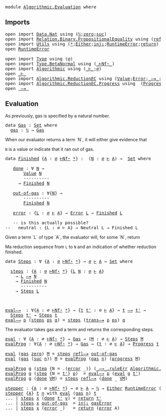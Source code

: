 <pre class="Agda"><a id="5" class="Keyword">module</a> <a id="12" href="Algorithmic.Evaluation.html" class="Module">Algorithmic.Evaluation</a> <a id="35" class="Keyword">where</a>
</pre>
## Imports

<pre class="Agda"><a id="62" class="Keyword">open</a> <a id="67" class="Keyword">import</a> <a id="74" href="Data.Nat.html" class="Module">Data.Nat</a> <a id="83" class="Keyword">using</a> <a id="89" class="Symbol">(</a><a id="90" href="Agda.Builtin.Nat.html#203" class="Datatype">ℕ</a><a id="91" class="Symbol">;</a><a id="92" href="Agda.Builtin.Nat.html#221" class="InductiveConstructor">zero</a><a id="96" class="Symbol">;</a><a id="97" href="Agda.Builtin.Nat.html#234" class="InductiveConstructor">suc</a><a id="100" class="Symbol">)</a>
<a id="102" class="Keyword">open</a> <a id="107" class="Keyword">import</a> <a id="114" href="Relation.Binary.PropositionalEquality.html" class="Module">Relation.Binary.PropositionalEquality</a> <a id="152" class="Keyword">using</a> <a id="158" class="Symbol">(</a><a id="159" href="Agda.Builtin.Equality.html#207" class="InductiveConstructor">refl</a><a id="163" class="Symbol">)</a>
<a id="165" class="Keyword">open</a> <a id="170" class="Keyword">import</a> <a id="177" href="Utils.html" class="Module">Utils</a> <a id="183" class="Keyword">using</a> <a id="189" class="Symbol">(</a><a id="190" href="Utils.html#6787" class="InductiveConstructor">*</a><a id="191" class="Symbol">;</a><a id="192" href="Utils.html#1092" class="Datatype">Either</a><a id="198" class="Symbol">;</a><a id="199" href="Utils.html#1125" class="InductiveConstructor">inj₁</a><a id="203" class="Symbol">;</a><a id="204" href="Utils.html#4328" class="Datatype">RuntimeError</a><a id="216" class="Symbol">;</a><a id="217" href="Utils.html#2879" class="Field">return</a><a id="223" class="Symbol">)</a>
<a id="225" class="Keyword">open</a> <a id="230" href="Utils.html#4328" class="Module">RuntimeError</a>

<a id="244" class="Keyword">open</a> <a id="249" class="Keyword">import</a> <a id="256" href="Type.html" class="Module">Type</a> <a id="261" class="Keyword">using</a> <a id="267" class="Symbol">(</a><a id="268" href="Type.html#534" class="InductiveConstructor">∅</a><a id="269" class="Symbol">)</a>
<a id="271" class="Keyword">open</a> <a id="276" class="Keyword">import</a> <a id="283" href="Type.BetaNormal.html" class="Module">Type.BetaNormal</a> <a id="299" class="Keyword">using</a> <a id="305" class="Symbol">(</a><a id="306" href="Type.BetaNormal.html#1002" class="Datatype Operator">_⊢Nf⋆_</a><a id="312" class="Symbol">)</a>
<a id="314" class="Keyword">open</a> <a id="319" class="Keyword">import</a> <a id="326" href="Algorithmic.html" class="Module">Algorithmic</a> <a id="338" class="Keyword">using</a> <a id="344" class="Symbol">(</a><a id="345" href="Algorithmic.html#5258" class="Datatype Operator">_⊢_</a><a id="348" class="Symbol">;</a><a id="349" href="Algorithmic.html#1628" class="InductiveConstructor">∅</a><a id="350" class="Symbol">)</a>
<a id="352" class="Keyword">open</a> <a id="357" href="Algorithmic.html#5258" class="Module Operator">_⊢_</a>
<a id="361" class="Keyword">open</a> <a id="366" class="Keyword">import</a> <a id="373" href="Algorithmic.ReductionEC.html" class="Module">Algorithmic.ReductionEC</a> <a id="397" class="Keyword">using</a> <a id="403" class="Symbol">(</a><a id="404" href="Algorithmic.ReductionEC.html#2086" class="Datatype">Value</a><a id="409" class="Symbol">;</a><a id="410" href="Algorithmic.ReductionEC.html#5633" class="Datatype">Error</a><a id="415" class="Symbol">;</a><a id="416" href="Algorithmic.ReductionEC.html#10816" class="Datatype Operator">_—↠_</a><a id="420" class="Symbol">;</a><a id="421" href="Algorithmic.ReductionEC.html#10339" class="Datatype Operator">_—→_</a><a id="425" class="Symbol">;</a><a id="426" href="Algorithmic.ReductionEC.html#5713" class="InductiveConstructor">E-error</a><a id="433" class="Symbol">)</a>
<a id="435" class="Keyword">open</a> <a id="440" class="Keyword">import</a> <a id="447" href="Algorithmic.ReductionEC.Progress.html" class="Module">Algorithmic.ReductionEC.Progress</a> <a id="480" class="Keyword">using</a>  <a id="487" class="Symbol">(</a><a id="488" href="Algorithmic.ReductionEC.Progress.html#834" class="Datatype">Progress</a><a id="496" class="Symbol">;</a><a id="497" href="Algorithmic.ReductionEC.Progress.html#956" class="InductiveConstructor">done</a><a id="501" class="Symbol">;</a><a id="502" href="Algorithmic.ReductionEC.Progress.html#2015" class="Function">progress</a><a id="510" class="Symbol">;</a><a id="511" href="Algorithmic.ReductionEC.Progress.html#884" class="InductiveConstructor">step</a><a id="515" class="Symbol">)</a>
<a id="517" class="Keyword">open</a> <a id="522" href="Algorithmic.ReductionEC.html#10816" class="Module Operator">_—↠_</a>
</pre>
## Evaluation

As previously, gas is specified by a natural number.
<pre class="Agda"><a id="604" class="Keyword">data</a> <a id="Gas"></a><a id="609" href="Algorithmic.Evaluation.html#609" class="Datatype">Gas</a> <a id="613" class="Symbol">:</a> <a id="615" href="Agda.Primitive.html#388" class="Primitive">Set</a> <a id="619" class="Keyword">where</a>
  <a id="Gas.gas"></a><a id="627" href="Algorithmic.Evaluation.html#627" class="InductiveConstructor">gas</a> <a id="631" class="Symbol">:</a> <a id="633" href="Agda.Builtin.Nat.html#203" class="Datatype">ℕ</a> <a id="635" class="Symbol">→</a> <a id="637" href="Algorithmic.Evaluation.html#609" class="Datatype">Gas</a>
</pre>When our evaluator returns a term `N`, it will either give evidence that
`N` is a value or indicate that it ran out of gas.
<pre class="Agda"><a id="773" class="Keyword">data</a> <a id="Finished"></a><a id="778" href="Algorithmic.Evaluation.html#778" class="Datatype">Finished</a> <a id="787" class="Symbol">{</a><a id="788" href="Algorithmic.Evaluation.html#788" class="Bound">A</a> <a id="790" class="Symbol">:</a> <a id="792" href="Type.html#534" class="InductiveConstructor">∅</a> <a id="794" href="Type.BetaNormal.html#1002" class="Datatype Operator">⊢Nf⋆</a> <a id="799" href="Utils.html#6787" class="InductiveConstructor">*</a><a id="800" class="Symbol">}</a> <a id="802" class="Symbol">:</a>  <a id="805" class="Symbol">(</a><a id="806" href="Algorithmic.Evaluation.html#806" class="Bound">N</a> <a id="808" class="Symbol">:</a> <a id="810" href="Algorithmic.html#1628" class="InductiveConstructor">∅</a> <a id="812" href="Algorithmic.html#5258" class="Datatype Operator">⊢</a> <a id="814" href="Algorithmic.Evaluation.html#788" class="Bound">A</a><a id="815" class="Symbol">)</a> <a id="817" class="Symbol">→</a>  <a id="820" href="Agda.Primitive.html#388" class="Primitive">Set</a> <a id="824" class="Keyword">where</a>

   <a id="Finished.done"></a><a id="834" href="Algorithmic.Evaluation.html#834" class="InductiveConstructor">done</a> <a id="839" class="Symbol">:</a> <a id="841" class="Symbol">∀</a> <a id="843" href="Algorithmic.Evaluation.html#843" class="Bound">N</a> <a id="845" class="Symbol">→</a> 
       <a id="855" href="Algorithmic.ReductionEC.html#2086" class="Datatype">Value</a> <a id="861" href="Algorithmic.Evaluation.html#843" class="Bound">N</a>
       <a id="870" class="Comment">----------</a>
     <a id="886" class="Symbol">→</a> <a id="888" href="Algorithmic.Evaluation.html#778" class="Datatype">Finished</a> <a id="897" href="Algorithmic.Evaluation.html#843" class="Bound">N</a>

   <a id="Finished.out-of-gas"></a><a id="903" href="Algorithmic.Evaluation.html#903" class="InductiveConstructor">out-of-gas</a> <a id="914" class="Symbol">:</a> <a id="916" class="Symbol">∀{</a><a id="918" href="Algorithmic.Evaluation.html#918" class="Bound">N</a><a id="919" class="Symbol">}</a> <a id="921" class="Symbol">→</a> 
       <a id="931" class="Comment">----------</a>
       <a id="949" href="Algorithmic.Evaluation.html#778" class="Datatype">Finished</a> <a id="958" href="Algorithmic.Evaluation.html#918" class="Bound">N</a>

   <a id="Finished.error"></a><a id="964" href="Algorithmic.Evaluation.html#964" class="InductiveConstructor">error</a> <a id="970" class="Symbol">:</a> <a id="972" class="Symbol">{</a><a id="973" href="Algorithmic.Evaluation.html#973" class="Bound">L</a> <a id="975" class="Symbol">:</a> <a id="977" href="Algorithmic.html#1628" class="InductiveConstructor">∅</a> <a id="979" href="Algorithmic.html#5258" class="Datatype Operator">⊢</a> <a id="981" href="Algorithmic.Evaluation.html#788" class="Bound">A</a><a id="982" class="Symbol">}</a> <a id="984" class="Symbol">→</a> <a id="986" href="Algorithmic.ReductionEC.html#5633" class="Datatype">Error</a> <a id="992" href="Algorithmic.Evaluation.html#973" class="Bound">L</a> <a id="994" class="Symbol">→</a> <a id="996" href="Algorithmic.Evaluation.html#778" class="Datatype">Finished</a> <a id="1005" href="Algorithmic.Evaluation.html#973" class="Bound">L</a>

   <a id="1011" class="Comment">-- is this actually possible?</a>
<a id="1041" class="Comment">--   neutral : {L : ∅ ⊢ A} → Neutral L → Finished L</a>
</pre>Given a term `L` of type `A`, the evaluator will, for some `N`, return
Ma reduction sequence from `L` to `N` and an indication of whether
reduction finished.
<pre class="Agda"><a id="1259" class="Keyword">data</a> <a id="Steps"></a><a id="1264" href="Algorithmic.Evaluation.html#1264" class="Datatype">Steps</a> <a id="1270" class="Symbol">:</a> <a id="1272" class="Symbol">∀</a> <a id="1274" class="Symbol">{</a><a id="1275" href="Algorithmic.Evaluation.html#1275" class="Bound">A</a> <a id="1277" class="Symbol">:</a> <a id="1279" href="Type.html#534" class="InductiveConstructor">∅</a> <a id="1281" href="Type.BetaNormal.html#1002" class="Datatype Operator">⊢Nf⋆</a> <a id="1286" href="Utils.html#6787" class="InductiveConstructor">*</a><a id="1287" class="Symbol">}</a> <a id="1289" class="Symbol">→</a> <a id="1291" href="Algorithmic.html#1628" class="InductiveConstructor">∅</a> <a id="1293" href="Algorithmic.html#5258" class="Datatype Operator">⊢</a> <a id="1295" href="Algorithmic.Evaluation.html#1275" class="Bound">A</a> <a id="1297" class="Symbol">→</a> <a id="1299" href="Agda.Primitive.html#388" class="Primitive">Set</a> <a id="1303" class="Keyword">where</a>

  <a id="Steps.steps"></a><a id="1312" href="Algorithmic.Evaluation.html#1312" class="InductiveConstructor">steps</a> <a id="1318" class="Symbol">:</a> <a id="1320" class="Symbol">{</a><a id="1321" href="Algorithmic.Evaluation.html#1321" class="Bound">A</a> <a id="1323" class="Symbol">:</a> <a id="1325" href="Type.html#534" class="InductiveConstructor">∅</a> <a id="1327" href="Type.BetaNormal.html#1002" class="Datatype Operator">⊢Nf⋆</a> <a id="1332" href="Utils.html#6787" class="InductiveConstructor">*</a><a id="1333" class="Symbol">}</a> <a id="1335" class="Symbol">{</a><a id="1336" href="Algorithmic.Evaluation.html#1336" class="Bound">L</a> <a id="1338" href="Algorithmic.Evaluation.html#1338" class="Bound">N</a> <a id="1340" class="Symbol">:</a> <a id="1342" href="Algorithmic.html#1628" class="InductiveConstructor">∅</a> <a id="1344" href="Algorithmic.html#5258" class="Datatype Operator">⊢</a> <a id="1346" href="Algorithmic.Evaluation.html#1321" class="Bound">A</a><a id="1347" class="Symbol">}</a>
    <a id="1353" class="Symbol">→</a> <a id="1355" href="Algorithmic.Evaluation.html#1336" class="Bound">L</a> <a id="1357" href="Algorithmic.ReductionEC.html#10816" class="Datatype Operator">—↠</a> <a id="1360" href="Algorithmic.Evaluation.html#1338" class="Bound">N</a>
    <a id="1366" class="Symbol">→</a> <a id="1368" href="Algorithmic.Evaluation.html#778" class="Datatype">Finished</a> <a id="1377" href="Algorithmic.Evaluation.html#1338" class="Bound">N</a>
      <a id="1385" class="Comment">----------</a>
    <a id="1400" class="Symbol">→</a> <a id="1402" href="Algorithmic.Evaluation.html#1264" class="Datatype">Steps</a> <a id="1408" href="Algorithmic.Evaluation.html#1336" class="Bound">L</a>


</pre>
<pre class="Agda"><a id="eval—→"></a><a id="1421" href="Algorithmic.Evaluation.html#1421" class="Function">eval—→</a>  <a id="1429" class="Symbol">:</a> <a id="1431" class="Symbol">∀{</a><a id="1433" href="Algorithmic.Evaluation.html#1433" class="Bound">A</a> <a id="1435" class="Symbol">:</a> <a id="1437" class="InductiveConstructor">∅</a> <a id="1439" href="Type.BetaNormal.html#1002" class="Datatype Operator">⊢Nf⋆</a> <a id="1444" href="Utils.html#6787" class="InductiveConstructor">*</a><a id="1445" class="Symbol">}</a> <a id="1447" class="Symbol">→</a> <a id="1449" class="Symbol">{</a><a id="1450" href="Algorithmic.Evaluation.html#1450" class="Bound">t</a> <a id="1452" href="Algorithmic.Evaluation.html#1452" class="Bound">t&#39;</a> <a id="1455" class="Symbol">:</a> <a id="1457" class="InductiveConstructor">∅</a> <a id="1459" href="Algorithmic.html#5258" class="Datatype Operator">⊢</a> <a id="1461" href="Algorithmic.Evaluation.html#1433" class="Bound">A</a><a id="1462" class="Symbol">}</a> <a id="1464" class="Symbol">→</a> <a id="1466" href="Algorithmic.Evaluation.html#1450" class="Bound">t</a> <a id="1468" href="Algorithmic.ReductionEC.html#10339" class="Datatype Operator">—→</a> <a id="1471" href="Algorithmic.Evaluation.html#1452" class="Bound">t&#39;</a> <a id="1474" class="Symbol">→</a>
  <a id="1478" href="Algorithmic.Evaluation.html#1264" class="Datatype">Steps</a> <a id="1484" href="Algorithmic.Evaluation.html#1452" class="Bound">t&#39;</a> <a id="1487" class="Symbol">→</a> <a id="1489" href="Algorithmic.Evaluation.html#1264" class="Datatype">Steps</a> <a id="1495" href="Algorithmic.Evaluation.html#1450" class="Bound">t</a>
<a id="1497" href="Algorithmic.Evaluation.html#1421" class="Function">eval—→</a> <a id="1504" href="Algorithmic.Evaluation.html#1504" class="Bound">p</a> <a id="1506" class="Symbol">(</a><a id="1507" href="Algorithmic.Evaluation.html#1312" class="InductiveConstructor">steps</a> <a id="1513" href="Algorithmic.Evaluation.html#1513" class="Bound">ps</a> <a id="1516" href="Algorithmic.Evaluation.html#1516" class="Bound">q</a><a id="1517" class="Symbol">)</a> <a id="1519" class="Symbol">=</a> <a id="1521" href="Algorithmic.Evaluation.html#1312" class="InductiveConstructor">steps</a> <a id="1527" class="Symbol">(</a><a id="1528" href="Algorithmic.ReductionEC.html#10927" class="InductiveConstructor">trans—↠</a> <a id="1536" href="Algorithmic.Evaluation.html#1504" class="Bound">p</a> <a id="1538" href="Algorithmic.Evaluation.html#1513" class="Bound">ps</a><a id="1540" class="Symbol">)</a> <a id="1542" href="Algorithmic.Evaluation.html#1516" class="Bound">q</a>
</pre>
The evaluator takes gas and a term and returns the corresponding steps.
<pre class="Agda"><a id="eval"></a><a id="1625" href="Algorithmic.Evaluation.html#1625" class="Function">eval</a> <a id="1630" class="Symbol">:</a> <a id="1632" class="Symbol">∀</a> <a id="1634" class="Symbol">{</a><a id="1635" href="Algorithmic.Evaluation.html#1635" class="Bound">A</a> <a id="1637" class="Symbol">:</a> <a id="1639" class="InductiveConstructor">∅</a> <a id="1641" href="Type.BetaNormal.html#1002" class="Datatype Operator">⊢Nf⋆</a> <a id="1646" href="Utils.html#6787" class="InductiveConstructor">*</a><a id="1647" class="Symbol">}</a> <a id="1649" class="Symbol">→</a> <a id="1651" href="Algorithmic.Evaluation.html#609" class="Datatype">Gas</a> <a id="1655" class="Symbol">→</a> <a id="1657" class="Symbol">(</a><a id="1658" href="Algorithmic.Evaluation.html#1658" class="Bound">M</a> <a id="1660" class="Symbol">:</a> <a id="1662" class="InductiveConstructor">∅</a> <a id="1664" href="Algorithmic.html#5258" class="Datatype Operator">⊢</a> <a id="1666" href="Algorithmic.Evaluation.html#1635" class="Bound">A</a><a id="1667" class="Symbol">)</a> <a id="1669" class="Symbol">→</a> <a id="1671" href="Algorithmic.Evaluation.html#1264" class="Datatype">Steps</a> <a id="1677" href="Algorithmic.Evaluation.html#1658" class="Bound">M</a>
<a id="evalProg"></a><a id="1679" href="Algorithmic.Evaluation.html#1679" class="Function">evalProg</a> <a id="1688" class="Symbol">:</a> <a id="1690" class="Symbol">∀{</a><a id="1692" href="Algorithmic.Evaluation.html#1692" class="Bound">A</a> <a id="1694" class="Symbol">:</a> <a id="1696" class="InductiveConstructor">∅</a> <a id="1698" href="Type.BetaNormal.html#1002" class="Datatype Operator">⊢Nf⋆</a> <a id="1703" href="Utils.html#6787" class="InductiveConstructor">*</a><a id="1704" class="Symbol">}</a> <a id="1706" class="Symbol">→</a> <a id="1708" href="Algorithmic.Evaluation.html#609" class="Datatype">Gas</a> <a id="1712" class="Symbol">→</a> <a id="1714" class="Symbol">{</a><a id="1715" href="Algorithmic.Evaluation.html#1715" class="Bound">t</a> <a id="1717" class="Symbol">:</a> <a id="1719" class="InductiveConstructor">∅</a> <a id="1721" href="Algorithmic.html#5258" class="Datatype Operator">⊢</a> <a id="1723" href="Algorithmic.Evaluation.html#1692" class="Bound">A</a><a id="1724" class="Symbol">}</a> <a id="1726" class="Symbol">→</a> <a id="1728" href="Algorithmic.ReductionEC.Progress.html#834" class="Datatype">Progress</a> <a id="1737" href="Algorithmic.Evaluation.html#1715" class="Bound">t</a> <a id="1739" class="Symbol">→</a> <a id="1741" href="Algorithmic.Evaluation.html#1264" class="Datatype">Steps</a> <a id="1747" href="Algorithmic.Evaluation.html#1715" class="Bound">t</a>

<a id="1750" href="Algorithmic.Evaluation.html#1625" class="Function">eval</a> <a id="1755" class="Symbol">(</a><a id="1756" href="Algorithmic.Evaluation.html#627" class="InductiveConstructor">gas</a> <a id="1760" href="Agda.Builtin.Nat.html#221" class="InductiveConstructor">zero</a><a id="1764" class="Symbol">)</a> <a id="1766" href="Algorithmic.Evaluation.html#1766" class="Bound">M</a> <a id="1768" class="Symbol">=</a> <a id="1770" href="Algorithmic.Evaluation.html#1312" class="InductiveConstructor">steps</a> <a id="1776" href="Algorithmic.ReductionEC.html#10871" class="InductiveConstructor">refl—↠</a> <a id="1783" href="Algorithmic.Evaluation.html#903" class="InductiveConstructor">out-of-gas</a>
<a id="1794" href="Algorithmic.Evaluation.html#1625" class="Function">eval</a> <a id="1799" class="Symbol">(</a><a id="1800" href="Algorithmic.Evaluation.html#627" class="InductiveConstructor">gas</a> <a id="1804" class="Symbol">(</a><a id="1805" href="Agda.Builtin.Nat.html#234" class="InductiveConstructor">suc</a> <a id="1809" href="Algorithmic.Evaluation.html#1809" class="Bound">n</a><a id="1810" class="Symbol">))</a> <a id="1813" href="Algorithmic.Evaluation.html#1813" class="Bound">M</a> <a id="1815" class="Symbol">=</a> <a id="1817" href="Algorithmic.Evaluation.html#1679" class="Function">evalProg</a> <a id="1826" class="Symbol">(</a><a id="1827" href="Algorithmic.Evaluation.html#627" class="InductiveConstructor">gas</a> <a id="1831" href="Algorithmic.Evaluation.html#1809" class="Bound">n</a><a id="1832" class="Symbol">)</a> <a id="1834" class="Symbol">(</a><a id="1835" href="Algorithmic.ReductionEC.Progress.html#2015" class="Function">progress</a> <a id="1844" href="Algorithmic.Evaluation.html#1813" class="Bound">M</a><a id="1845" class="Symbol">)</a>

<a id="1848" href="Algorithmic.Evaluation.html#1679" class="Function">evalProg</a> <a id="1857" href="Algorithmic.Evaluation.html#1857" class="Bound">g</a> <a id="1859" class="Symbol">(</a><a id="1860" href="Algorithmic.ReductionEC.Progress.html#884" class="InductiveConstructor">step</a> <a id="1865" class="Symbol">{</a><a id="1866" class="Argument">N</a> <a id="1868" class="Symbol">=</a> <a id="1870" class="DottedPattern Symbol">.(</a><a id="1872" href="Algorithmic.html#7612" class="DottedPattern InductiveConstructor">error</a> <a id="1878" class="DottedPattern Symbol">_)</a><a id="1880" class="Symbol">}</a> <a id="1882" class="Symbol">(</a><a id="1883" href="Algorithmic.ReductionEC.html#10585" class="InductiveConstructor">_—→_.ruleErr</a> <a id="1896" href="Algorithmic.ReductionEC.html#7346" class="InductiveConstructor">Algorithmic.ReductionEC.[]</a> <a id="1923" href="Agda.Builtin.Equality.html#207" class="InductiveConstructor">refl</a><a id="1927" class="Symbol">))</a> <a id="1930" class="Symbol">=</a> <a id="1932" href="Algorithmic.Evaluation.html#1312" class="InductiveConstructor">steps</a> <a id="1938" href="Algorithmic.ReductionEC.html#10871" class="InductiveConstructor">refl—↠</a> <a id="1945" class="Symbol">(</a><a id="1946" href="Algorithmic.Evaluation.html#964" class="InductiveConstructor">error</a> <a id="1952" href="Algorithmic.ReductionEC.html#5713" class="InductiveConstructor">E-error</a><a id="1959" class="Symbol">)</a>
<a id="1961" href="Algorithmic.Evaluation.html#1679" class="CatchallClause Function">evalProg</a><a id="1969" class="CatchallClause"> </a><a id="1970" href="Algorithmic.Evaluation.html#1970" class="CatchallClause Bound">g</a><a id="1971" class="CatchallClause"> </a><a id="1972" class="CatchallClause Symbol">(</a><a id="1973" href="Algorithmic.ReductionEC.Progress.html#884" class="CatchallClause InductiveConstructor">step</a><a id="1977" class="CatchallClause"> </a><a id="1978" class="CatchallClause Symbol">{</a><a id="1979" class="CatchallClause Argument">N</a><a id="1980" class="CatchallClause"> </a><a id="1981" class="CatchallClause Symbol">=</a><a id="1982" class="CatchallClause"> </a><a id="1983" href="Algorithmic.Evaluation.html#1983" class="CatchallClause Bound">t&#39;</a><a id="1985" class="CatchallClause Symbol">}</a><a id="1986" class="CatchallClause"> </a><a id="1987" href="Algorithmic.Evaluation.html#1987" class="CatchallClause Bound">p</a><a id="1988" class="CatchallClause Symbol">)</a>  <a id="1991" class="Symbol">=</a> <a id="1993" href="Algorithmic.Evaluation.html#1421" class="Function">eval—→</a> <a id="2000" href="Algorithmic.Evaluation.html#1987" class="Bound">p</a> <a id="2002" class="Symbol">(</a><a id="2003" href="Algorithmic.Evaluation.html#1625" class="Function">eval</a> <a id="2008" href="Algorithmic.Evaluation.html#1970" class="Bound">g</a> <a id="2010" href="Algorithmic.Evaluation.html#1983" class="Bound">t&#39;</a><a id="2012" class="Symbol">)</a>
<a id="2014" href="Algorithmic.Evaluation.html#1679" class="Function">evalProg</a> <a id="2023" href="Algorithmic.Evaluation.html#2023" class="Bound">g</a> <a id="2025" class="Symbol">(</a><a id="2026" href="Algorithmic.ReductionEC.Progress.html#956" class="InductiveConstructor">done</a> <a id="2031" href="Algorithmic.Evaluation.html#2031" class="Bound">VM</a><a id="2033" class="Symbol">)</a> <a id="2035" class="Symbol">=</a> <a id="2037" href="Algorithmic.Evaluation.html#1312" class="InductiveConstructor">steps</a> <a id="2043" href="Algorithmic.ReductionEC.html#10871" class="InductiveConstructor">refl—↠</a> <a id="2050" class="Symbol">(</a><a id="2051" href="Algorithmic.Evaluation.html#834" class="InductiveConstructor">done</a> <a id="2056" class="Symbol">_</a> <a id="2058" href="Algorithmic.Evaluation.html#2031" class="Bound">VM</a><a id="2060" class="Symbol">)</a>

<a id="stepper"></a><a id="2063" href="Algorithmic.Evaluation.html#2063" class="Function">stepper</a> <a id="2071" class="Symbol">:</a> <a id="2073" class="Symbol">{</a><a id="2074" href="Algorithmic.Evaluation.html#2074" class="Bound">A</a> <a id="2076" class="Symbol">:</a> <a id="2078" class="InductiveConstructor">∅</a> <a id="2080" href="Type.BetaNormal.html#1002" class="Datatype Operator">⊢Nf⋆</a> <a id="2085" href="Utils.html#6787" class="InductiveConstructor">*</a><a id="2086" class="Symbol">}</a> <a id="2088" class="Symbol">→</a> <a id="2090" class="InductiveConstructor">∅</a> <a id="2092" href="Algorithmic.html#5258" class="Datatype Operator">⊢</a> <a id="2094" href="Algorithmic.Evaluation.html#2074" class="Bound">A</a> <a id="2096" class="Symbol">→</a> <a id="2098" href="Agda.Builtin.Nat.html#203" class="Datatype">ℕ</a> <a id="2100" class="Symbol">→</a> <a id="2102" href="Utils.html#1092" class="Datatype">Either</a> <a id="2109" href="Utils.html#4328" class="Datatype">RuntimeError</a> <a id="2122" class="Symbol">(</a><a id="2123" class="InductiveConstructor">∅</a> <a id="2125" href="Algorithmic.html#5258" class="Datatype Operator">⊢</a> <a id="2127" href="Algorithmic.Evaluation.html#2074" class="Bound">A</a><a id="2128" class="Symbol">)</a>
<a id="2130" href="Algorithmic.Evaluation.html#2063" class="Function">stepper</a> <a id="2138" class="Symbol">{</a><a id="2139" href="Algorithmic.Evaluation.html#2139" class="Bound">A</a><a id="2140" class="Symbol">}</a> <a id="2142" href="Algorithmic.Evaluation.html#2142" class="Bound">t</a> <a id="2144" href="Algorithmic.Evaluation.html#2144" class="Bound">n</a> <a id="2146" class="Keyword">with</a> <a id="2151" href="Algorithmic.Evaluation.html#1625" class="Function">eval</a> <a id="2156" class="Symbol">(</a><a id="2157" href="Algorithmic.Evaluation.html#627" class="InductiveConstructor">gas</a> <a id="2161" href="Algorithmic.Evaluation.html#2144" class="Bound">n</a><a id="2162" class="Symbol">)</a> <a id="2164" href="Algorithmic.Evaluation.html#2142" class="Bound">t</a>
<a id="2166" class="Symbol">...</a> <a id="2170" class="Symbol">|</a> <a id="2172" href="Algorithmic.Evaluation.html#1312" class="InductiveConstructor">steps</a> <a id="2178" href="Algorithmic.Evaluation.html#2178" class="Bound">x</a> <a id="2180" class="Symbol">(</a><a id="2181" href="Algorithmic.Evaluation.html#834" class="InductiveConstructor">done</a> <a id="2186" href="Algorithmic.Evaluation.html#2186" class="Bound">t&#39;</a> <a id="2189" href="Algorithmic.Evaluation.html#2189" class="Bound">v</a><a id="2190" class="Symbol">)</a> <a id="2192" class="Symbol">=</a> <a id="2194" href="Utils.html#2879" class="Field">return</a> <a id="2201" href="Algorithmic.Evaluation.html#2186" class="Bound">t&#39;</a>
<a id="2204" class="Symbol">...</a> <a id="2208" class="Symbol">|</a> <a id="2210" href="Algorithmic.Evaluation.html#1312" class="InductiveConstructor">steps</a> <a id="2216" href="Algorithmic.Evaluation.html#2216" class="Bound">x</a> <a id="2218" href="Algorithmic.Evaluation.html#903" class="InductiveConstructor">out-of-gas</a>  <a id="2230" class="Symbol">=</a> <a id="2232" href="Utils.html#1125" class="InductiveConstructor">inj₁</a> <a id="2237" href="Utils.html#4355" class="InductiveConstructor">gasError</a>
<a id="2246" class="Symbol">...</a> <a id="2250" class="Symbol">|</a> <a id="2252" href="Algorithmic.Evaluation.html#1312" class="InductiveConstructor">steps</a> <a id="2258" href="Algorithmic.Evaluation.html#2258" class="Bound">x</a> <a id="2260" class="Symbol">(</a><a id="2261" href="Algorithmic.Evaluation.html#964" class="InductiveConstructor">error</a> <a id="2267" class="Symbol">_)</a>   <a id="2272" class="Symbol">=</a> <a id="2274" href="Utils.html#2879" class="Field">return</a> <a id="2281" class="Symbol">(</a><a id="2282" href="Algorithmic.html#7612" class="InductiveConstructor">error</a> <a id="2288" class="Bound">A</a><a id="2289" class="Symbol">)</a>

</pre> 